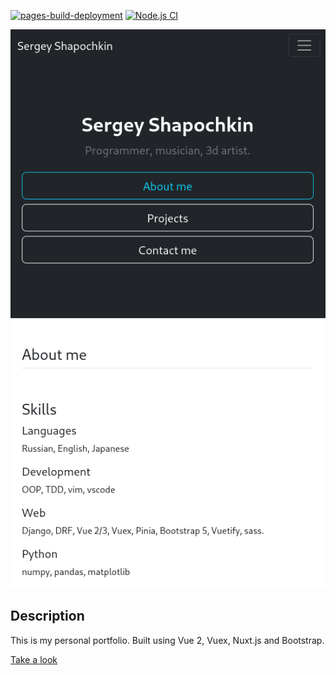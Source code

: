 [![pages-build-deployment](https://github.com/0djentd/portfolio/actions/workflows/pages/pages-build-deployment/badge.svg)](https://github.com/0djentd/portfolio/actions/workflows/pages/pages-build-deployment)
[![Node.js CI](https://github.com/0djentd/portfolio/actions/workflows/node.js.yml/badge.svg)](https://github.com/0djentd/portfolio/actions/workflows/node.js.yml)

![screenshot](public/screenshot_portfolio.png)
## Description

This is my personal portfolio.
Built using Vue 2, Vuex, Nuxt.js and Bootstrap.

[Take a look](https://0djentd.github.io/portfolio/)
